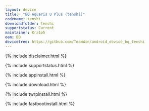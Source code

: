 ```yaml
---
layout: device
title:  "BQ Aquaris U Plus (tenshi)"
codename: tenshi
downloadfolder: tenshi
supportstatus: Current
maintainer: Kra1o5
oem: BQ
devicetree: https://github.com/TeamWin/android_device_bq_tenshi
---
```


{% include disclaimer.html %}

{% include supportstatus.html %}

{% include appinstall.html %}

{% include download.html %}

{% include twrpinstall.html %}

{% include fastbootinstall.html %}
